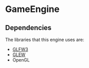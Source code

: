 # GameEngine

## Dependencies
The libraries that this engine uses are:
* [GLFW3](http://www.glfw.org/)
* [GLEW](http://glew.sourceforge.net/)
* OpenGL
